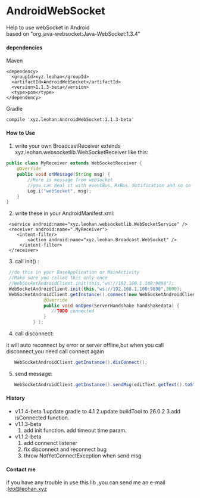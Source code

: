 # AndroidWebSocket
Help to use webSocket in Android  
based on "org.java-websocket:Java-WebSocket:1.3.4"
#### dependencies

Maven

````
<dependency>
  <groupId>xyz.leohan</groupId>
  <artifactId>AndroidWebSocket</artifactId>
  <version>1.1.3-beta</version>
  <type>pom</type>
</dependency>
````

Gradle

````
compile 'xyz.leohan:AndroidWebSocket:1.1.3-beta'
````

#### How to Use

1. write your own BroadcastReceiver extends xyz.leohan.websocketlib.WebSocketReceiver like this:

````java
public class MyReceiver extends WebSocketReceiver {
    @Override
    public void onMessage(String msg) {
        //Here is message from webSocket
        //you can deal it with eventBus、RxBus、Notification and so on
        Log.i("webSocket", msg);
    }
}
````
2. write these in your AndroidManifest.xml:
````
 <service android:name="xyz.leohan.websocketlib.WebSocketService" />
 <receiver android:name=".MyReceiver">
    <intent-filter>
        <action android:name="xyz.leohan.Broadcast.WebSocket" />
     </intent-filter>
 </receiver>
````
3. call init() :

```java
 //do this in your BaseApplication or MainActivity
 //Make sure you called this only once
 //WebSocketAndroidClient.init(this,"ws://192.168.1.108:9898");
 WebSocketAndroidClient.init(this,"ws://192.168.1.108:9898",3600);
 WebSocketAndroidClient.getInstance().connect(new WebSocketAndroidClient.onWebSocketOpenListener() {
              @Override
              public void onOpen(ServerHandshake handshakedata) {
                 //TODO connected
              }
          } );
````
4. call disconnect:

it will auto reconnect by error or server offline,but when you call disconnect,you need call connect again
```java
   WebSocketAndroidClient.getInstance().disConnect();
```
5. send message:
```java
   WebSocketAndroidClient.getInstance().sendMsg(editText.getText().toString());
```

#### History
* v1.1.4-beta
    1.update gradle to 4.1
    2.update buildTool to 26.0.2
    3.add isConnected function.
* v1.1.3-beta
    1. add init function. add timeout time param.
* v1.1.2-beta   
    1. add connenct listener
    2. fix disconnect and reconnect bug
    3. throw NotYetConnectException when send msg
#### Contact  me

if you have any trouble in use this lib ,you can send me an e-mail :leo@leohan.xyz
